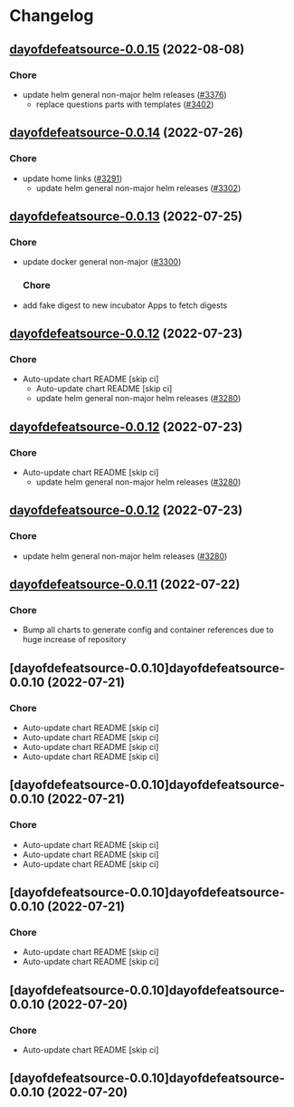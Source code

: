 # Changelog



## [dayofdefeatsource-0.0.15](https://github.com/truecharts/charts/compare/dayofdefeatsource-0.0.14...dayofdefeatsource-0.0.15) (2022-08-08)

### Chore

- update helm general non-major helm releases ([#3376](https://github.com/truecharts/charts/issues/3376))
  - replace questions parts with templates ([#3402](https://github.com/truecharts/charts/issues/3402))




## [dayofdefeatsource-0.0.14](https://github.com/truecharts/apps/compare/dayofdefeatsource-0.0.13...dayofdefeatsource-0.0.14) (2022-07-26)

### Chore

- update home links ([#3291](https://github.com/truecharts/apps/issues/3291))
  - update helm general non-major helm releases ([#3302](https://github.com/truecharts/apps/issues/3302))




## [dayofdefeatsource-0.0.13](https://github.com/truecharts/apps/compare/dayofdefeatsource-0.0.12...dayofdefeatsource-0.0.13) (2022-07-25)

### Chore

- update docker general non-major ([#3300](https://github.com/truecharts/apps/issues/3300))

  ### Chore

- add fake digest to new incubator Apps to fetch digests




## [dayofdefeatsource-0.0.12](https://github.com/truecharts/apps/compare/dayofdefeatsource-0.0.11...dayofdefeatsource-0.0.12) (2022-07-23)

### Chore

- Auto-update chart README [skip ci]
  - Auto-update chart README [skip ci]
  - update helm general non-major helm releases ([#3280](https://github.com/truecharts/apps/issues/3280))




## [dayofdefeatsource-0.0.12](https://github.com/truecharts/apps/compare/dayofdefeatsource-0.0.11...dayofdefeatsource-0.0.12) (2022-07-23)

### Chore

- Auto-update chart README [skip ci]
  - update helm general non-major helm releases ([#3280](https://github.com/truecharts/apps/issues/3280))




## [dayofdefeatsource-0.0.12](https://github.com/truecharts/apps/compare/dayofdefeatsource-0.0.11...dayofdefeatsource-0.0.12) (2022-07-23)

### Chore

- update helm general non-major helm releases ([#3280](https://github.com/truecharts/apps/issues/3280))




## [dayofdefeatsource-0.0.11](https://github.com/truecharts/apps/compare/dayofdefeatsource-0.0.10...dayofdefeatsource-0.0.11) (2022-07-22)

### Chore

- Bump all charts to generate config and container references due to huge increase of repository



## [dayofdefeatsource-0.0.10]dayofdefeatsource-0.0.10 (2022-07-21)

### Chore

- Auto-update chart README [skip ci]
- Auto-update chart README [skip ci]
- Auto-update chart README [skip ci]
- Auto-update chart README [skip ci]



## [dayofdefeatsource-0.0.10]dayofdefeatsource-0.0.10 (2022-07-21)

### Chore

- Auto-update chart README [skip ci]
- Auto-update chart README [skip ci]
- Auto-update chart README [skip ci]



## [dayofdefeatsource-0.0.10]dayofdefeatsource-0.0.10 (2022-07-21)

### Chore

- Auto-update chart README [skip ci]
- Auto-update chart README [skip ci]



## [dayofdefeatsource-0.0.10]dayofdefeatsource-0.0.10 (2022-07-20)

### Chore

- Auto-update chart README [skip ci]



## [dayofdefeatsource-0.0.10]dayofdefeatsource-0.0.10 (2022-07-20)
